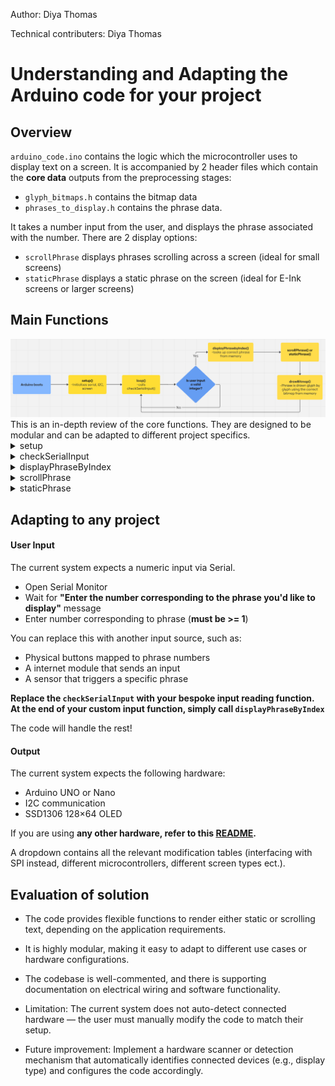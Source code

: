 Author: Diya Thomas

Technical contributers: Diya Thomas

# Understanding and Adapting the Arduino code for your project

## Overview

`arduino_code.ino` contains the logic which the microcontroller uses to display text on a screen. 
It is accompanied by 2 header files which contain the **core data** outputs from the preprocessing stages:

* `glyph_bitmaps.h` contains the bitmap data
* `phrases_to_display.h` contains the phrase data. 

It takes a number input from the user, and displays the phrase associated with the number. 
There are 2 display options:

* `scrollPhrase` displays phrases scrolling across a screen (ideal for small screens)
* `staticPhrase` displays a static phrase on the screen (ideal for E-Ink screens or larger screens)

## Main Functions
<img src="../../www/assets/flowchart.png" alt="Flowchart" width="800"/>
This is an in-depth review of the core functions. 
They are designed to be modular and can be adapted to different project specifics. 

<details>
<summary>setup</summary>

Initializes the hardware.  
* Starts Serial communication (`Serial.begin`)  
* Sets up I²C (`Wire.begin`)  
* Initializes the OLED display (`display.begin(SSD1306_SWITCHCAPVCC, 0X3C);`)  
* Clears and refreshes the display 
* Prompts the user for a input (`Serial.println("Enter the number corresponding to the phrase you'd like to display")`)
</details>

<details>
<summary>checkSerialInput</summary>
  
Monitors the Serial input buffer.
* Waits for numeric input from the user (e.g., 1, 2, ...)
* Validates the input and passes the index to `displayPhraseByIndex()`
* Prints an error if the input is invalid or out of range
  
</details>
<details>
<summary>displayPhraseByIndex</summary>
  
Selects and displays the phrase corresponding to a given index.

* Retrieves phrase start and length from `phrase_starts[]` and `phrase_lengths[]`
* Points to the correct slice of `all_phrases[]`
* Sends the glyph sequence to `scrollPhrase()` (or `staticPhrase()` if preferred)
* Abstracts the phrase selection, so only an index is needed
  
</details>

<details>
<summary>scrollPhrase</summary>

Scrolls a phrase horizontally across the screen.

* Calculates the total scroll width from the unpadded glyph widths
* Starts the phrase off-screen and scrolls it one pixel at a time
* Loads each glyph from flash memory and renders it with tight spacing
* Updates the screen at each step to animate the scroll

</details>
<details>
  
<summary>staticPhrase</summary>

Displays a phrase statically (no scrolling).

* Clears the screen and centers the text vertically
* Iterates through glyphs, drawing each side by side
* Uses unpadded widths for spacing
* Updates the screen once after all glyphs are drawn

</details>

## Adapting to any project

#### User Input
The current system expects a numeric input via Serial.

* Open Serial Monitor
* Wait for **"Enter the number corresponding to the phrase you'd like to display"** message
* Enter number corresponding to phrase (**must be >= 1**)
  
You can replace this with another input source, such as:
* Physical buttons mapped to phrase numbers
* A internet module that sends an input
* A sensor that triggers a specific phrase

**Replace the `checkSerialInput` with your bespoke input reading function. At the end of your custom input function, simply call `displayPhraseByIndex`**

The code will handle the rest!

#### Output
The current system expects the following hardware:

* Arduino UNO or Nano
* I2C communication
* SSD1306 128×64 OLED

If you are using **any other hardware, refer to this [README](../../lao_messages_app_variable_width/README_Hardware_Details.md).**

A dropdown contains all the relevant modification tables (interfacing with SPI instead, different microcontrollers, different screen types ect.).

## Evaluation of solution

* The code provides flexible functions to render either static or scrolling text, depending on the application requirements.

* It is highly modular, making it easy to adapt to different use cases or hardware configurations.

* The codebase is well-commented, and there is supporting documentation on electrical wiring and software functionality.

* Limitation: The current system does not auto-detect connected hardware — the user must manually modify the code to match their setup.

* Future improvement: Implement a hardware scanner or detection mechanism that automatically identifies connected devices (e.g., display type) and configures the code accordingly.
